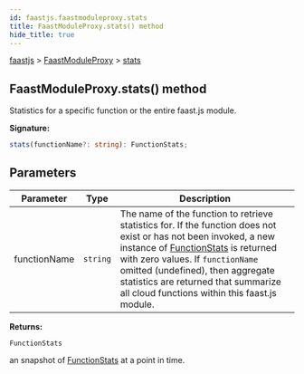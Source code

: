 ```yaml
---
id: faastjs.faastmoduleproxy.stats
title: FaastModuleProxy.stats() method
hide_title: true
---
```

[faastjs](./faastjs.md) &gt; [FaastModuleProxy](./faastjs.faastmoduleproxy.md) &gt; [stats](./faastjs.faastmoduleproxy.stats.md)

## FaastModuleProxy.stats() method

Statistics for a specific function or the entire faast.js module.

<b>Signature:</b>

```typescript
stats(functionName?: string): FunctionStats;
```

## Parameters

|  Parameter | Type | Description |
|  --- | --- | --- |
|  functionName | <code>string</code> | The name of the function to retrieve statistics for. If the function does not exist or has not been invoked, a new instance of [FunctionStats](./faastjs.functionstats.md) is returned with zero values. If <code>functionName</code> omitted (undefined), then aggregate statistics are returned that summarize all cloud functions within this faast.js module. |

<b>Returns:</b>

`FunctionStats`

an snapshot of [FunctionStats](./faastjs.functionstats.md) at a point in time.
